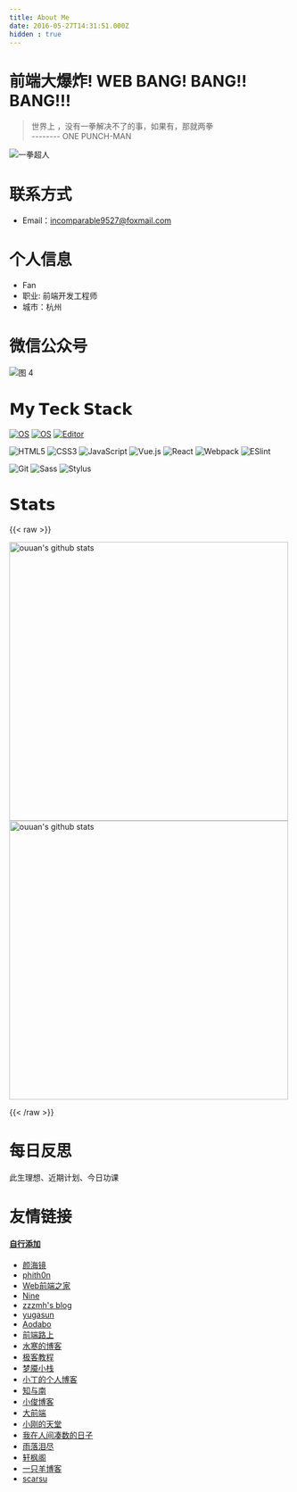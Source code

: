 ```yaml
---
title: About Me
date: 2016-05-27T14:31:51.000Z
hidden : true
---
```

# 前端大爆炸! WEB BANG! BANG!! BANG!!!

> 世界上 ，没有一拳解决不了的事，如果有，那就两拳 <br>
-------- ONE PUNCH-MAN

<!-- ![一拳超人](https://static.alili.tech/images/xxx.png) -->

![一拳超人](https://tuchong.pstatp.com/1928176/f/484098812.jpg)


# 联系方式

- Email：incomparable9527@foxmail.com


# 个人信息

- Fan
- 职业: 前端开发工程师
- 城市：杭州

# 微信公众号 
![图 4](https://incomparable9527.coding.net/p/imageBed/d/imageBed/git/raw/master/72402c4a1902a6c28faa936d2ac88608647dc120cc225e51afac10cfcb22e94d.png)  

# 𝗠𝘆 𝗧𝗲𝗰𝗸 𝗦𝘁𝗮𝗰𝗸


[![OS](https://img.shields.io/badge/OS-macOS-informational?style=flat-square&logo=apple&logoColor=white)](https://en.wikipedia.org/wiki/MacOS)
[![OS](https://img.shields.io/badge/OS-Linux-informational?style=flat-square&logo=linux&logoColor=white)](https://en.wikipedia.org/wiki/Linux)
[![Editor](https://img.shields.io/badge/Editor-VSCode-blue?style=flat-square&logo=visual-studio-code&logoColor=white)](https://code.visualstudio.com/)

![HTML5](https://img.shields.io/badge/-HTML5-%23E44D27?style=flat-square&logo=html5&logoColor=ffffff)
![CSS3](https://img.shields.io/badge/-CSS3-%231572B6?style=flat-square&logo=css3)
![JavaScript](https://img.shields.io/badge/-JavaScript-%23F7DF1C?style=flat-square&logo=javascript&logoColor=000000&labelColor=%23F7DF1C&color=%23FFCE5A)
![Vue.js](https://img.shields.io/badge/-Vue.js-%232c3e50?style=flat-square&logo=Vue.js)
![React](https://img.shields.io/badge/-React-%23282C34?style=flat-square&logo=react)
![Webpack](https://img.shields.io/badge/-Webpack-%232C3A42?style=flat-square&logo=webpack)
![ESlint](https://img.shields.io/badge/-ESLint-%234B32C3?style=flat-square&logo=eslint)

![Git](https://img.shields.io/badge/-Git-%23F05032?style=flat-square&logo=git&logoColor=%23ffffff)
![Sass](https://img.shields.io/badge/-Sass-%23CC6699?style=flat-square&logo=sass&logoColor=ffffff)
![Stylus](https://img.shields.io/badge/-Stylus-%23333333?style=flat-square&logo=stylus)

 



# 𝗦𝘁𝗮𝘁𝘀

{{< raw >}}
<p align="left">
<img alt="ouuan's github stats" width='500'  src="https://github-readme-stats.vercel.app/api?icon_color=2bbc8a&bg_color=1d1f21&title_color=2bbc8a&text_color=2bbc8a&username=Fantasy9527&show_icons=true&include_all_commits=true">
<img alt="ouuan's github stats" width='500'  src="https://github-readme-stats.vercel.app/api/top-langs/?bg_color=1d1f21&title_color=2bbc8a&text_color=2bbc8a&layout=compact&username=Fantasy9527">
</p>
{{< /raw >}}

# 每日反思

此生理想、近期计划、今日功课

<!-- # 微信公众号 -->

<!-- ![微信公众号](https://alili.tech/qr_tips.png) -->

<!-- # FAQ
## 博客是基于什么做的?
博客在18年11月之前一直都是用`Hexo`,后面已经全面迁移到了`Hugo`.`Hugo`的性能是真的凶猛.

## 关于评论系统
评论系统是基于Valine做的.

这是官网: https://valine.js.org/ -->

# 友情链接
#### [自行添加](https://github.com/Fantasy9527/alili.tech/blob/master/content/about/_index.md)


 - [颜海镜](https://yanhaijing.com/)
 - [phith0n](https://www.leavesongs.com/)
 - [Web前端之家](http://www.jiangweishan.com/)
 - [Nine](https://www.hellonine.top/)
 - [zzzmh's blog](https://zzzmh.cn/)
 - [yugasun](https://yugasun.com)
 - [Aodabo](https://aodabo.tech/)
 - [前端路上](http://refined-x.com/)
 - [水寒的博客](https://dp2px.com)
 - [极客教程](https://www.geekjc.com)
 - [梦魇小栈](https://blog.ihoey.com)
 - [小丁的个人博客](https://tding.top)
 - [知与南](https://inner.ink)
 - [小俊博客](https://www.xjisme.com)
 - [大前端](http://www.daqianduan.com)
 - [小刚的天堂](https://www.pokemon.vip)
 - [我在人间凑数的日子](http://tantingfang.cn)
 - [雨落泪尽](https://couqiao.net/)
 - [轩枫阁](https://www.xuanfengge.com/)
 - [一只羊博客](http://www.asheep.cn/)
 - [scarsu](https://www.scarsu.com//)





 
